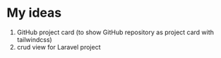 # My ideas

1. GitHub project card (to show GitHub repository as project card with tailwindcss)
2. crud view for Laravel project 
